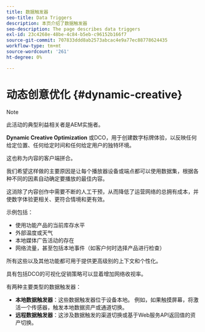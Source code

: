 ```yaml
---
title: 数据触发器
seo-title: Data Triggers
description: 本页介绍了数据触发器
seo-description: The page describes data triggers
exl-id: 23c4268e-48be-4c84-b5eb-c96152b166f7
source-git-commit: 707833ddd8ab2573abcac4e9a77ec88778624435
workflow-type: tm+mt
source-wordcount: '261'
ht-degree: 0%

---
```


# 动态创意优化 {#dynamic-creative}

>[!NOTE]
>
>此活动的典型利益相关者是AEM实施者。

**Dynamic Creative Optimization** 或DCO，用于创建数字标牌体验，以反映任何给定位置、任何给定时间和任何给定用户的独特环境。

这也称为内容的客户端拼合。

我们希望这样做的主要原因是让每个播放器设备或端点都可以使用数据集，根据各种不同的因素自动确定要播放的最佳内容。

这消除了内容创作中需要不断的人工干预，从而降低了运营网络的总拥有成本，并使数字体验更相关、更符合情境和更有效。

示例包括：

* 使用功能产品的当前库存水平
* 外部温度或天气
* 本地媒体广告活动的存在
* 网络流量，甚至包括本地事件（如客户何时选择产品进行检查）

所有这些以及其他功能都可用于提供更高级别的上下文和个性化。

具有包括DCO的可视化促销策略可以显着增加网络收视率。

有两种主要类型的数据触发器：

* **本地数据触发器**：这些数据触发器位于设备本地。 例如，如果触摸屏幕，将激活一个传感器，触发本地数据资产或通道切换。
* **远程数据触发器**：这涉及数据触发的渠道切换或基于Web服务API返回值的资产切换。
